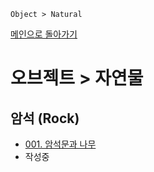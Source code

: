 ```
Object > Natural
```
[메인으로 돌아가기](/README.md)

# 오브젝트 > 자연물 

## 암석 (Rock)
- [001. 암석문과 나무](/Object-Natrual/Rock-001.md)
- 작성중
